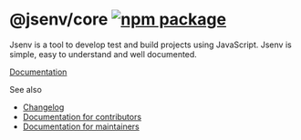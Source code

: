 # @jsenv/core [![npm package](https://img.shields.io/npm/v/@jsenv/core.svg?logo=npm&label=package)](https://www.npmjs.com/package/@jsenv/core)

Jsenv is a tool to develop test and build projects using JavaScript. Jsenv is simple, easy to understand and well documented.

[Documentation](<https://github.com/jsenv/core/wiki/A)-Introduction>)

See also

- [Changelog](./CHANGELOG.md)
- [Documentation for contributors](./docs/contributors/README.md)
- [Documentation for maintainers](./docs/maintainers/README.md)

<!-- # Installation

```console
npm install --save-dev @jsenv/core
```

_@jsenv/core_ is tested on Mac, Windows, Linux with Node.js 18.
Other operating systems and Node.js versions are not tested. -->
